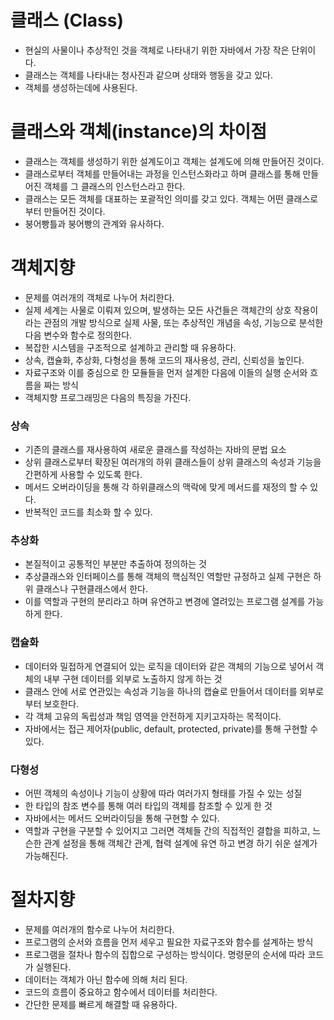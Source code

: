 # 클래스 (Class)
- 현실의 사물이나 추상적인 것을 객체로 나타내기 위한 자바에서 가장 작은 단위이다.
- 클래스는 객체를 나타내는 청사진과 같으며 상태와 행동을 갖고 있다.
- 객체를 생성하는데에 사용된다.

# 클래스와 객체(instance)의 차이점
- 클래스는 객체를 생성하기 위한 설계도이고 객체는 설계도에 의해 만들어진 것이다.
- 클래스로부터 객체를 만들어내는 과정을 인스턴스화라고 하며 클래스를 통해 만들어진 객체를 그 클래스의 인스턴스라고 한다.
- 클래스는 모든 객체를 대표하는 포괄적인 의미를 갖고 있다. 객체는 어떤 클래스로부터 만들어진 것이다.
- 붕어빵틀과 붕어빵의 관계와 유사하다.


# 객체지향
- 문제를 여러개의 객체로 나누어 처리한다.
- 실제 세계는 사물로 이뤄져 있으며, 발생하는 모든 사건들은 객체간의 상호 작용이라는 관점의 개발 방식으로
실제 사물, 또는 추상적인 개념을 속성, 기능으로 분석한 다음 변수와 함수로 정의한다.
- 복잡한 시스템을 구조적으로 설계하고 관리할 때 유용하다.
- 상속, 캡슐화, 추상화, 다형성을 통해 코드의 재사용성, 관리, 신뢰성을 높인다.
- 자료구조와 이를 중심으로 한 모듈들을 먼저 설계한 다음에 이들의 실행 순서와 흐름을 짜는 방식
- 객체지향 프로그래밍은 다음의 특징을 가진다.

### 상속
- 기존의 클래스를 재사용하여 새로운 클래스를 작성하는 자바의 문법 요소
- 상위 클래스로부터 확장된 여러개의 하위 클래스들이 상위 클래스의 속성과 기능을 간편하게 사용할 수 있도록 한다.
- 메서드 오버라이딩을 통해 각 하위클래스의 맥락에 맞게 메서드를 재정의 할 수 있다.
- 반복적인 코드를 최소화 할 수 있다.

### 추상화
- 본질적이고 공통적인 부분만 추출하여 정의하는 것
- 추상클래스와 인터페이스를 통해 객체의 핵심적인 역할만 규정하고 실제 구현은 하위 클래스나 구현클래스에서 한다.
- 이를 역할과 구현의 분리라고 하며 유연하고 변경에 열려있는 프로그램 설계를 가능하게 한다.

### 캡슐화
- 데이터와 밀접하게 연결되어 있는 로직을 데이터와 같은 객체의 기능으로 넣어서 객체의 내부 구현 데이터를 외부로 노출하지 않게 하는 것
- 클래스 안에 서로 연관있는 속성과 기능을 하나의 캡슐로 만들어서 데이터를 외부로부터 보호한다.
- 각 객체 고유의 독립성과 책임 영역을 안전하게 지키고자하는 목적이다.
- 자바에서는 접근 제어자(public, default, protected, private)를 통해 구현할 수 있다.

### 다형성
- 어떤 객체의 속성이나 기능이 상황에 따라 여러가지 형태를 가질 수 있는 성질
- 한 타입의 참조 변수를 통해 여러 타입의 객체를 참조할 수 있게 한 것
- 자바에서는 메서드 오버라이딩을 통해 구현할 수 있다.
- 역할과 구현을 구분할 수 있어지고 그러면 객체들 간의 직접적인 결합을 피하고, 느슨한 관계 설정을 통해 객체간 관계, 협력 설계에 유연 하고 변경 하기 쉬운 설계가 가능해진다.

# 절차지향
- 문제를 여러개의 함수로 나누어 처리한다.
- 프로그램의 순서와 흐름을 먼저 세우고 필요한 자료구조와 함수를 설계하는 방식
- 프로그램을 절차나 함수의 집합으로 구성하는 방식이다. 명령문의 순서에 따라 코드가 실행된다.
- 데이터는 객체가 아닌 함수에 의해 처리 된다. 
- 코드의 흐름이 중요하고 함수에서 데이터를 처리한다.
- 간단한 문제를 빠르게 해결할 때 유용하다.